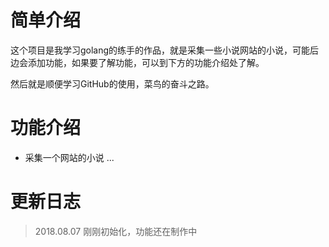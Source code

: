 # 简单介绍
这个项目是我学习golang的练手的作品，就是采集一些小说网站的小说，可能后边会添加功能，如果要了解功能，可以到下方的功能介绍处了解。

然后就是顺便学习GitHub的使用，菜鸟的奋斗之路。

# 功能介绍
* 采集一个网站的小说
...

# 更新日志

> 2018.08.07
> 刚刚初始化，功能还在制作中